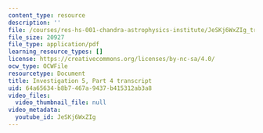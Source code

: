 ```yaml
---
content_type: resource
description: ''
file: /courses/res-hs-001-chandra-astrophysics-institute/JeSKj6WxZIg_transcript.pdf
file_size: 20927
file_type: application/pdf
learning_resource_types: []
license: https://creativecommons.org/licenses/by-nc-sa/4.0/
ocw_type: OCWFile
resourcetype: Document
title: Investigation 5, Part 4 transcript
uid: 64a65634-b8b7-467a-9437-b415312ab3a8
video_files:
  video_thumbnail_file: null
video_metadata:
  youtube_id: JeSKj6WxZIg
---
```

